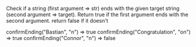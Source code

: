 Check if a string (first argument => str) ends with the given target string (second argument => target).
Return true if the first argument ends with the second argument. return false if it doesn't

confirmEnding("Bastian", "n")               => true
confirmEnding("Congratulation", "on")         => true
confirmEnding("Connor", "n")                   => false

